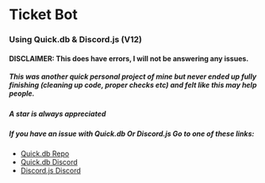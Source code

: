 # Ticket Bot
### Using Quick.db & Discord.js (V12)

#### DISCLAIMER: This does have errors, I will not be answering any issues.

##### This was another quick personal project of mine but never ended up fully finishing (cleaning up code, proper checks etc) and felt like this may help people.
##### A star is always appreciated
##### If you have an issue with Quick.db Or Discord.js Go to one of these links:

+ [Quick.db Repo](https://github.com/TrueXPixels/quick.db)
+ [Quick.db Discord](https://discordapp.com/invite/plexidev)
+ [Discord.js Discord](https://discordapp.com/invite/bRCvFy9)
